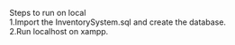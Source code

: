 Steps to run on local
<br>
1.Import the InventorySystem.sql and create the database.
<br>
2.Run localhost on xampp.
